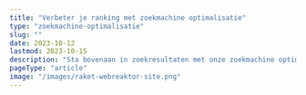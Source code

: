 ```yaml
---
title: "Verbeter je ranking met zoekmachine optimalisatie"
type: "zoekmachine-optimalisatie"
slug: ""
date: 2023-10-12
lastmod: 2023-10-15
description: "Sta bovenaan in zoekresultaten met onze zoekmachine optimalisatie diensten. Wij verbeteren je website voor betere prestaties en meer bezoekers."
pageType: "article"
image: "/images/raket-webreaktor-site.png"
---
```



